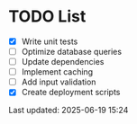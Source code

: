 # TODO List

- [x] Write unit tests
- [ ] Optimize database queries
- [ ] Update dependencies
- [ ] Implement caching
- [ ] Add input validation
- [x] Create deployment scripts

Last updated: 2025-06-19 15:24
